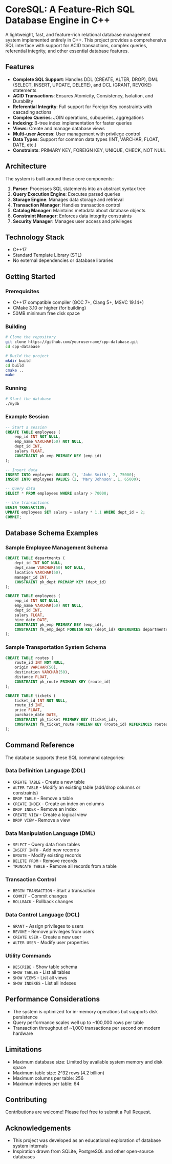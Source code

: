 # CoreSQL: A Feature-Rich SQL Database Engine in C++

A lightweight, fast, and feature-rich relational database management system implemented entirely in C++. This project provides a comprehensive SQL interface with support for ACID transactions, complex queries, referential integrity, and other essential database features.

## Features

- **Complete SQL Support**: Handles DDL (CREATE, ALTER, DROP), DML (SELECT, INSERT, UPDATE, DELETE), and DCL (GRANT, REVOKE) statements
- **ACID Transactions**: Ensures Atomicity, Consistency, Isolation, and Durability
- **Referential Integrity**: Full support for Foreign Key constraints with cascading actions
- **Complex Queries**: JOIN operations, subqueries, aggregations
- **Indexing**: B-tree index implementation for faster queries
- **Views**: Create and manage database views
- **Multi-user Access**: User management with privilege control
- **Data Types**: Support for common data types (INT, VARCHAR, FLOAT, DATE, etc.)
- **Constraints**: PRIMARY KEY, FOREIGN KEY, UNIQUE, CHECK, NOT NULL

## Architecture

The system is built around these core components:

1. **Parser**: Processes SQL statements into an abstract syntax tree
2. **Query Execution Engine**: Executes parsed queries
3. **Storage Engine**: Manages data storage and retrieval
4. **Transaction Manager**: Handles transaction control
5. **Catalog Manager**: Maintains metadata about database objects
6. **Constraint Manager**: Enforces data integrity constraints
7. **Security Manager**: Manages user access and privileges

## Technology Stack

- C++17
- Standard Template Library (STL)
- No external dependencies or database libraries

## Getting Started

### Prerequisites

- C++17 compatible compiler (GCC 7+, Clang 5+, MSVC 19.14+)
- CMake 3.10 or higher (for building)
- 50MB minimum free disk space

### Building

```bash
# Clone the repository
git clone https://github.com/yourusername/cpp-database.git
cd cpp-database

# Build the project
mkdir build
cd build
cmake ..
make
```

### Running

```bash
# Start the database
./mydb
```

### Example Session

```sql
-- Start a session
CREATE TABLE employees (
    emp_id INT NOT NULL,
    emp_name VARCHAR(50) NOT NULL,
    dept_id INT,
    salary FLOAT,
    CONSTRAINT pk_emp PRIMARY KEY (emp_id)
);

-- Insert data
INSERT INTO employees VALUES (1, 'John Smith', 2, 75000);
INSERT INTO employees VALUES (2, 'Mary Johnson', 1, 65000);

-- Query data
SELECT * FROM employees WHERE salary > 70000;

-- Use transactions
BEGIN TRANSACTION;
UPDATE employees SET salary = salary * 1.1 WHERE dept_id = 2;
COMMIT;
```

## Database Schema Examples

### Sample Employee Management Schema

```sql
CREATE TABLE departments (
    dept_id INT NOT NULL,
    dept_name VARCHAR(50) NOT NULL,
    location VARCHAR(50),
    manager_id INT,
    CONSTRAINT pk_dept PRIMARY KEY (dept_id)
);

CREATE TABLE employees (
    emp_id INT NOT NULL,
    emp_name VARCHAR(50) NOT NULL,
    dept_id INT,
    salary FLOAT,
    hire_date DATE,
    CONSTRAINT pk_emp PRIMARY KEY (emp_id),
    CONSTRAINT fk_emp_dept FOREIGN KEY (dept_id) REFERENCES departments(dept_id)
);
```

### Sample Transportation System Schema

```sql
CREATE TABLE routes (
    route_id INT NOT NULL,
    origin VARCHAR(50),
    destination VARCHAR(50),
    distance FLOAT,
    CONSTRAINT pk_route PRIMARY KEY (route_id)
);

CREATE TABLE tickets (
    ticket_id INT NOT NULL,
    route_id INT,
    price FLOAT,
    purchase_date DATE,
    CONSTRAINT pk_ticket PRIMARY KEY (ticket_id),
    CONSTRAINT fk_ticket_route FOREIGN KEY (route_id) REFERENCES routes(route_id)
);
```

## Command Reference

The database supports these SQL command categories:

### Data Definition Language (DDL)

- `CREATE TABLE` - Create a new table
- `ALTER TABLE` - Modify an existing table (add/drop columns or constraints)
- `DROP TABLE` - Remove a table
- `CREATE INDEX` - Create an index on columns
- `DROP INDEX` - Remove an index
- `CREATE VIEW` - Create a logical view
- `DROP VIEW` - Remove a view

### Data Manipulation Language (DML)

- `SELECT` - Query data from tables
- `INSERT INTO` - Add new records
- `UPDATE` - Modify existing records
- `DELETE FROM` - Remove records
- `TRUNCATE TABLE` - Remove all records from a table

### Transaction Control

- `BEGIN TRANSACTION` - Start a transaction
- `COMMIT` - Commit changes
- `ROLLBACK` - Rollback changes

### Data Control Language (DCL)

- `GRANT` - Assign privileges to users
- `REVOKE` - Remove privileges from users
- `CREATE USER` - Create a new user
- `ALTER USER` - Modify user properties

### Utility Commands

- `DESCRIBE` - Show table schema
- `SHOW TABLES` - List all tables
- `SHOW VIEWS` - List all views
- `SHOW INDEXES` - List all indexes

## Performance Considerations

- The system is optimized for in-memory operations but supports disk persistence
- Query performance scales well up to ~100,000 rows per table
- Transaction throughput of ~1,000 transactions per second on modern hardware

## Limitations

- Maximum database size: Limited by available system memory and disk space
- Maximum table size: 2^32 rows (4.2 billion)
- Maximum columns per table: 256
- Maximum indexes per table: 64

## Contributing

Contributions are welcome! Please feel free to submit a Pull Request.


## Acknowledgements

- This project was developed as an educational exploration of database system internals
- Inspiration drawn from SQLite, PostgreSQL and other open-source databases
